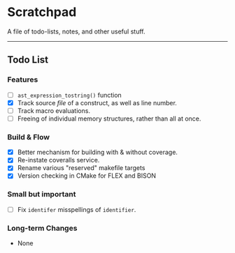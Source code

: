 
# Scratchpad

A file of todo-lists, notes, and other useful stuff.

---

## Todo List

### Features

- [ ] `ast_expression_tostring()` function
- [X] Track source *file* of a construct, as well as line number.
- [ ] Track macro evaluations.
- [ ] Freeing of individual memory structures, rather than all at once.

### Build & Flow

- [X] Better mechanism for building with & without coverage.
- [X] Re-instate coveralls service.
- [X] Rename various "reserved" makefile targets
- [X] Version checking in CMake for FLEX and BISON

### Small but important

- [ ] Fix `identifer` misspellings of `identifier`.

### Long-term Changes

- None
